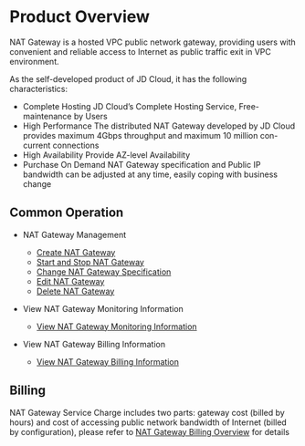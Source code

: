 # Product Overview

NAT Gateway is a hosted VPC public network gateway, providing users with convenient and reliable access to Internet as public traffic exit in VPC environment.

As the self-developed product of JD Cloud, it has the following characteristics:
* Complete Hosting JD Cloud’s Complete Hosting Service, Free-maintenance by Users
* High Performance The distributed NAT Gateway developed by JD Cloud provides maximum 4Gbps throughput and maximum 10 million con-current connections
* High Availability Provide AZ-level Availability
* Purchase On Demand NAT Gateway specification and Public IP bandwidth can be adjusted at any time, easily coping with business change

## Common Operation

- NAT Gateway Management
	- [Create NAT Gateway](../Operation-Guide/Nat-Gateway-Management/Create-Nat-Gateway.md)
	- [Start and Stop NAT Gateway](../Operation-Guide/Nat-Gateway-Management/Start-Stop-Nat-Gateway.md)
	- [Change NAT Gateway Specification](../Operation-Guide/Nat-Gateway-Management/Change-Nat-Gateway-Type.md)
	- [Edit NAT Gateway](../Operation-Guide/Nat-Gateway-Management/Edit-Nat-Gateway.md)
	- [Delete NAT Gateway](../Operation-Guide/Nat-Gateway-Management/Delete-Nat-Gateway.md)
	
- View NAT Gateway Monitoring Information
	- [View NAT Gateway Monitoring Information](../Operation-Guide/View-Nat-Gateway-Monitoring/View-Nat-Gateway-Monitoring.md)
	
- View NAT Gateway Billing Information
	- [View NAT Gateway Billing Information](../Operation-Guide/View-Nat-Gateway-Billing/View-Nat-Gateway-Billing.md)
  
## Billing

NAT Gateway Service Charge includes two parts: gateway cost (billed by hours) and cost of accessing public network bandwidth of Internet (billed by configuration), please refer to [NAT Gateway Billing Overview](../Pricing/Billing-Overview.md) for details
  

